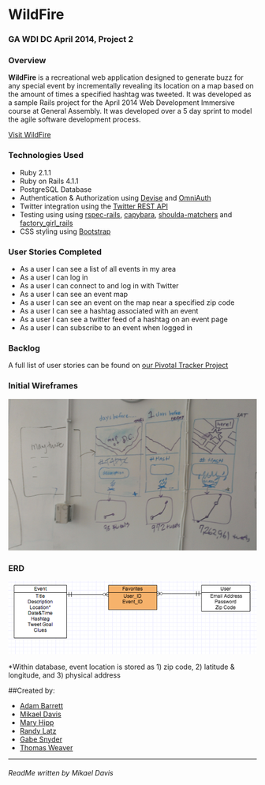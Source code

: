 # WildFire

### GA WDI DC April 2014, Project 2

### Overview

**WildFire** is a recreational web application designed to generate buzz for any special event by incrementally revealing its location on a map based on the amount of times a specified hashtag was tweeted. It was developed as a sample Rails project for the April 2014 Web Development Immersive course at General Assembly. It was developed over a 5 day sprint to model the agile software development process.

[Visit WildFire](wild-fyre.herokuapp.com)

### Technologies Used

* Ruby 2.1.1
* Ruby on Rails 4.1.1
* PostgreSQL Database
* Authentication & Authorization using [Devise](https://github.com/plataformatec/devise) and [OmniAuth](https://github.com/intridea/omniauth)
* Twitter integration using the [Twitter REST API](https://dev.twitter.com/docs/api/1.1)
* Testing using using [rspec-rails](https://github.com/rspec/rspec-rails), [capybara](https://github.com/jnicklas/capybara), [shoulda-matchers](https://github.com/thoughtbot/shoulda-matchers) and [factory_girl_rails](https://github.com/thoughtbot/factory_girl_rails)
* CSS styling using [Bootstrap](http://getbootstrap.com/)

### User Stories Completed

* As a user I can see a list of all events in my area
* As a user I can log in
* As a user I can connect to and log in with Twitter
* As a user I can see an event map
* As a user I can see an event on the map near a specified zip code
* As a user I can see a hashtag associated with an event
* As a user I can see a twitter feed of a hashtag on an event page
* As a user I can subscribe to an event when logged in


### Backlog

A full list of user stories can be found on [our Pivotal Tracker Project](https://www.pivotaltracker.com/s/projects/1102542)

### Initial Wireframes

![Wireframes](wireframes.jpg)

### ERD

![ERD](ERD.png)

*Within database, event location is stored as 1) zip code, 2) latitude & longitude, and 3) physical address

##Created by:
* [Adam Barrett](www.github.com/ab75173 "Adam Barrett")
* [Mikael Davis](www.github.com/OKitsMikael  "Mikael Davis")
* [Mary Hipp](www.github.com/maryhipp "Mary Hipp")
* [Randy Latz](www.github.com/rmlatz "Randy Latz")
* [Gabe Snyder](www.github.com/Gabe888 "Gabe Snyder")
* [Thomas Weaver](www.github.com/thmsweaver "Thomas Weaver")


---

###### ReadMe written by Mikael Davis
